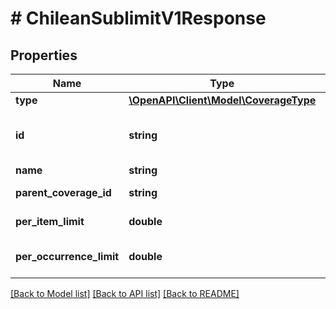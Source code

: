# # ChileanSublimitV1Response

## Properties

Name | Type | Description | Notes
------------ | ------------- | ------------- | -------------
**type** | [**\OpenAPI\Client\Model\CoverageType**](CoverageType.md) |  | [optional]
**id** | **string** | The coverage or sublimit id |
**name** | **string** | The name |
**parent_coverage_id** | **string** | The parent coverage id |
**per_item_limit** | **double** | The per item limit | [optional]
**per_occurrence_limit** | **double** | The per occurrence limit | [optional]

[[Back to Model list]](../../README.md#models) [[Back to API list]](../../README.md#endpoints) [[Back to README]](../../README.md)
